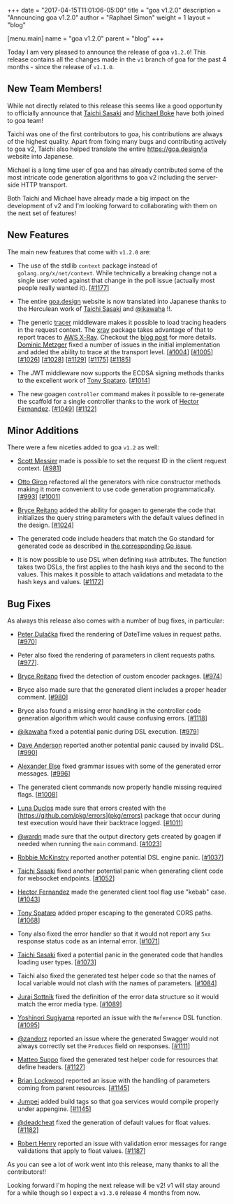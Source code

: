 +++
date = "2017-04-15T11:01:06-05:00"
title = "goa v1.2.0"
description = "Announcing goa v1.2.0"
author = "Raphael Simon"
weight = 1
layout = "blog"

[menu.main]
name = "goa v1.2.0"
parent = "blog"
+++

Today I am very pleased to announce the release of goa `v1.2.0`! This release
contains all the changes made in the `v1` branch of goa for the past 4 months -
since the release of `v1.1.0`.

## New Team Members!

While not directly related to this release this seems like a good opportunity to
officially announce that [Taichi Sasaki](https://github.com/tchssk)
and [Michael Boke](https://github.com/michaelboke) have both joined to goa team!

Taichi was one of the first contributors to goa, his contributions are always of
the highest quality. Apart from fixing many bugs and contributing actively to
goa v2, Taichi also helped translate the entire https://goa.design/ja website
into Japanese.

Michael is a long time user of goa and has already contributed some of the most
intricate code generation algorithms to goa v2 including the server-side HTTP
transport.

Both Taichi and Michael have already made a big impact on the development of v2
and I'm looking forward to collaborating with them on the next set of features!

## New Features

The main new features that come with `v1.2.0` are:

* The use of the stdlib `context` package instead of
  `golang.org/x/net/context`. While technically a breaking change not a single
  user voted against that change in the poll issue (actually most people really
  wanted it). [[#1177](https://github.com/goadesign/goa/pull/1177)]

* The entire [goa.design](https://goa.design/ja) website is now translated into
  Japanese thanks to the Herculean work
  of [Taichi Sasaki](https://github.com/tchssk)
  and [@ikawaha](https://github.com/ikawaha) !!.

* The generic
  [tracer](https://github.com/goadesign/goa/blob/v1/middleware/tracer.go)
  middleware makes it possible to load tracing headers in the request context.
  The
  [xray](https://github.com/goadesign/goa/blob/v1/middleware/xray/) package
  takes advantage of that to report traces to
  [AWS X-Ray](https://aws.amazon.com/xray/). Checkout the
  [blog post](https://goa.design/blog/004-xray/) for more details.
  [Dominic Metzger](https://github.com/dominicm) fixed a number of issues in the
  initial implementation and added the ability to trace at the transport level.
  [[#1004](https://github.com/goadesign/goa/pull/1004)]
  [[#1005](https://github.com/goadesign/goa/pull/1005)]
  [[#1026](https://github.com/goadesign/goa/pull/1026)]
  [[#1028](https://github.com/goadesign/goa/pull/1028)]
  [[#1129](https://github.com/goadesign/goa/pull/1129)]
  [[#1175](https://github.com/goadesign/goa/pull/1175)]
  [[#1185](https://github.com/goadesign/goa/pull/1185)]

* The JWT middleware now supports the ECDSA signing methods thanks to the
  excellent work of
  [Tony Spataro](https://github.com/xeger).
  [[#1014](https://github.com/goadesign/goa/pull/1014)]

* The new goagen `controller` command makes it possible to re-generate the
  scaffold for a single controller thanks to the work of
  [Hector Fernandez](https://github.com/hectorj2f).
  [[#1049](https://github.com/goadesign/goa/pull/1049)]
  [[#1122](https://github.com/goadesign/goa/pull/1122)]

## Minor Additions

There were a few niceties added to goa `v1.2` as well:

* [Scott Messier](https://github.com/smessier) made is possible to set the
  request ID in the client request context.
  [[#981](https://github.com/goadesign/goa/pull/981)]

* [Otto Giron](https://github.com/ottogiron) refactored all the generators with
  nice constructor methods making it more convenient to use code generation
  programmatically.
  [[#993](https://github.com/goadesign/goa/pull/993)]
  [[#1001](https://github.com/goadesign/goa/pull/1001)]

* [Bryce Reitano](https://github.com/brycereitano) added the ability for goagen
  to generate the code that initializes the query string parameters with the
  default values defined in the design.
  [[#1024](https://github.com/goadesign/goa/pull/1024)]

* The generated code include headers that match the Go standard for generated
  code as described in
  [the corresponding Go issue](https://github.com/golang/go/issues/13560).

* It is now possible to use DSL when defining `Hash` attributes. The function takes
  two DSLs, the first applies to the hash keys and the second to the values.
  This makes it possible to attach validations and metadata to the hash keys and
  values.
  [[#1172](https://github.com/goadesign/goa/pull/1172)]

## Bug Fixes

As always this release also comes with a number of bug fixes, in particular:

* [Peter Dulačka](https://github.com/rootpd) fixed the rendering of DateTime
  values in request paths. [[#970](https://github.com/goadesign/goa/pull/970)]

* Peter also fixed the rendering of parameters in client requests paths.
  [[#977](https://github.com/goadesign/goa/pull/977)].

* [Bryce Reitano](https://github.com/brycereitano) fixed the detection of custom
  encoder packages. [[#974](https://github.com/goadesign/goa/pull/974)]

* Bryce also made sure that the generated client includes a proper header
  comment. [[#980](https://github.com/goadesign/goa/pull/980)]

* Bryce also found a missing error handling in the controller code generation
  algorithm which would cause confusing errors.
  [[#1118](https://github.com/goadesign/goa/pull/1118)]

* [@ikawaha](https://github.com/ikawaha) fixed a potential panic during DSL
  execution. [[#979](https://github.com/goadesign/goa/pull/979)]

* [Dave Anderson](https://github.com/danderson) reported another potential panic
  caused by invalid DSL. [[#990](https://github.com/goadesign/goa/pull/990)]

* [Alexander Else](https://github.com/aelse) fixed grammar issues with some of
  the generated error messages. [[#996](https://github.com/goadesign/goa/pull/996)]

* The generated client commands now properly handle missing required flags.
  [[#1008](https://github.com/goadesign/goa/pull/1008)]

* [Luna Duclos](https://github.com/luna-duclos) made sure that errors created
  with the [https://github.com/pkg/errors](pkg/errors) package that occur during
  test execution would have their backtrace logged. [[#1011](https://github.com/goadesign/goa/pull/1011)]

* [@wardn](https://github.com/wardn) made sure that the output directory gets
  created by goagen if needed when running the `main` command.
  [[#1023](https://github.com/goadesign/goa/pull/1023)]

* [Robbie McKinstry](https://github.com/RobbieMcKinstry) reported another
  potential DSL engine panic.
  [[#1037](https://github.com/goadesign/goa/pull/1037)]

* [Taichi Sasaki](https://github.com/tchssk) fixed another potential panic when
  generating client code for websocket endpoints. 
  [[#1052](https://github.com/goadesign/goa/pull/1052)]

* [Hector Fernandez](https://github.com/hectorj2f) made the generated client
  tool flag use "kebab" case. [[#1043](https://github.com/goadesign/goa/pull/1043)]

* [Tony Spataro](https://github.com/xeger) added proper escaping to the
  generated CORS paths.
  [[#1068](https://github.com/goadesign/goa/pull/1068)]

* Tony also fixed the error handler so that it would not report any `5xx`
  response status code as an internal
  error.
  [[#1071](https://github.com/goadesign/goa/pull/1071)]

* [Taichi Sasaki](https://github.com/tchssk) fixed a potential panic in the
  generated code that handles loading user types.
  [[#1073](https://github.com/goadesign/goa/pull/1073)]

* Taichi also fixed the generated test helper code so that the names of local
  variable would not clash with the names of parameters.
  [[#1084](https://github.com/goadesign/goa/pull/1084)]

* [Juraj Sottnik](https://github.com/sotosof) fixed the definition of the error
  data structure so it would match the error media type.
  [[#1089](https://github.com/goadesign/goa/pull/1089)]

* [Yoshinori Sugiyama](https://github.com/syama666) reported an issue with the `Reference` DSL function. 
  [[#1095](https://github.com/goadesign/goa/pull/1095)]

* [@zandorz](https://github.com/ZandorZ) reported an issue where the generated
  Swagger would not always correctly set the `Produces` field on responses.
  [[#1111](https://github.com/goadesign/goa/pull/1111)]

* [Matteo Suppo](https://github.com/matteosuppo) fixed the generated test helper
  code for resources that define headers.
  [[#1127](https://github.com/goadesign/goa/pull/1127)]

* [Brian Lockwood](https://github.com/lockwobr) reported an issue with the
  handling of parameters coming from parent resources.
  [[#1145](https://github.com/goadesign/goa/pull/1145)]

* [Jumpei](https://github.com/tikasan) added build tags so that goa services
  would compile properly under appengine.
  [[#1145](https://github.com/goadesign/goa/pull/1163)]

* [@deadcheat](https://github.com/deadcheat) fixed the generation of default
  values for float values. [[#1182](https://github.com/goadesign/goa/pull/1182)]

* [Robert Henry](https://github.com/RobertHenry6bev) reported an issue with
  validation error messages for range validations that apply to float values.
  [[#1187](https://github.com/goadesign/goa/pull/1187)]
  
As you can see a lot of work went into this release, many thanks to all the contributors!!

Looking forward I'm hoping the next release will be v2! v1 will stay around for
a while though so I expect a `v1.3.0` release 4 months from now.
